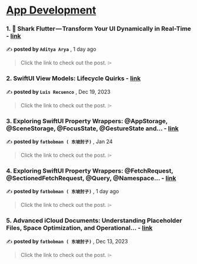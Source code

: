 
<h1><a href=https://medium.com/tag/mobile-app-development/recommended target="_blank" rel="noopener noreferrer">App Development</a></h1>
<h3>1. 🦈 Shark Flutter — Transform Your UI Dynamically in Real-Time - <a href=https://medium.com/@aditya-arya/shark-flutter-transform-your-ui-dynamically-in-real-time-2717797d724d?source=tag_recommended_feed---------0-84----------mobile_app_development----------20aa4ba6_fb5e_47a6_88f3_db7a09de1652------- target="_blank" rel="noopener noreferrer">link</a></h3>

✍️ **posted by `Aditya Arya`** <date> , 1 day ago</date>

<blockquote>Click the link to check out the post. ⌲</blockquote>

<h3>2. SwiftUI View Models: Lifecycle Quirks - <a href=https://medium.com/the-swift-cooperative/swiftui-view-models-lifecycle-quirks-8dd967e84e31?source=tag_recommended_feed---------1-107----------mobile_app_development----------20aa4ba6_fb5e_47a6_88f3_db7a09de1652------- target="_blank" rel="noopener noreferrer">link</a></h3>

✍️ **posted by `Luis Recuenco`** <date> , Dec 19, 2023</date>

<blockquote>Click the link to check out the post. ⌲</blockquote>

<h3>3. Exploring SwiftUI Property Wrappers: @AppStorage, @SceneStorage, @FocusState, @GestureState and… - <a href=https://medium.com/the-swift-cooperative/exploring-swiftui-property-wrappers-appstorage-scenestorage-focusstate-gesturestate-and-2f195d4b9562?source=tag_recommended_feed---------2-85----------mobile_app_development----------20aa4ba6_fb5e_47a6_88f3_db7a09de1652------- target="_blank" rel="noopener noreferrer">link</a></h3>

✍️ **posted by `fatbobman ( 东坡肘子)`** <date> , Jan 24</date>

<blockquote>Click the link to check out the post. ⌲</blockquote>

<h3>4. Exploring SwiftUI Property Wrappers: @FetchRequest, @SectionedFetchRequest, @Query, @Namespace… - <a href=https://medium.com/itnext/exploring-swiftui-property-wrappers-fetchrequest-sectionedfetchrequest-query-namespace-215f6edecf94?source=tag_recommended_feed---------3-84----------mobile_app_development----------20aa4ba6_fb5e_47a6_88f3_db7a09de1652------- target="_blank" rel="noopener noreferrer">link</a></h3>

✍️ **posted by `fatbobman ( 东坡肘子)`** <date> , 1 day ago</date>

<blockquote>Click the link to check out the post. ⌲</blockquote>

<h3>5. Advanced iCloud Documents: Understanding Placeholder Files, Space Optimization, and Operational… - <a href=https://medium.com/itnext/advanced-icloud-documents-understanding-placeholder-files-space-optimization-and-operational-759b29c17e10?source=tag_recommended_feed---------4-107----------mobile_app_development----------20aa4ba6_fb5e_47a6_88f3_db7a09de1652------- target="_blank" rel="noopener noreferrer">link</a></h3>

✍️ **posted by `fatbobman ( 东坡肘子)`** <date> , Dec 13, 2023</date>

<blockquote>Click the link to check out the post. ⌲</blockquote>

